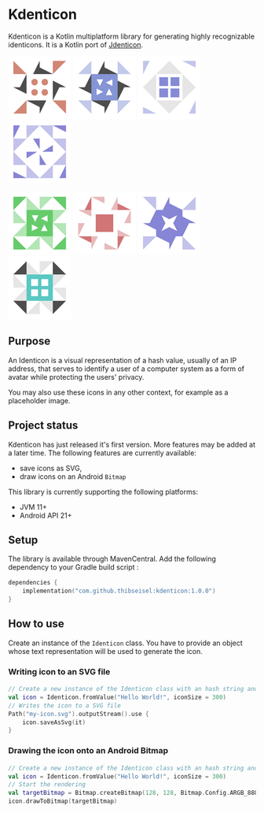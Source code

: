 # Kdenticon

Kdenticon is a Kotlin multiplatform library for generating highly recognizable identicons. It is a
Kotlin port of [Jdenticon](https://github.com/dmester/jdenticon).

![](screenshots/sample_1.png)
![](screenshots/sample_2.png)
![](screenshots/sample_3.png)
![](screenshots/sample_4.png)

![](screenshots/sample_5.png)
![](screenshots/sample_6.png)
![](screenshots/sample_7.png)
![](screenshots/sample_8.png)

## Purpose

An Identicon is a visual representation of a hash value, usually of an IP address, that serves to
identify a user of a computer system as a form of avatar while protecting the users' privacy.

You may also use these icons in any other context, for example as a placeholder image.

## Project status

Kdenticon has just released it's first version. More features may be added at a later time. The
following features are currently available:

- save icons as SVG,
- draw icons on an Android `Bitmap`

This library is currently supporting the following platforms:

- JVM 11+
- Android API 21+

## Setup

The library is available through MavenCentral. Add the following dependency to your Gradle build
script :

```kotlin
dependencies {
    implementation("com.github.thibseisel:kdenticon:1.0.0")
}
```

## How to use

Create an instance of the `Identicon` class. You have to provide an object whose text representation
will be used to generate the icon.

### Writing icon to an SVG file

```kotlin
// Create a new instance of the Identicon class with an hash string and the given size
val icon = Identicon.fromValue("Hello World!", iconSize = 300)
// Writes the icon to a SVG file
Path("my-icon.svg").outputStream().use {
    icon.saveAsSvg(it)
}
```

### Drawing the icon onto an Android Bitmap

```kotlin
// Create a new instance of the Identicon class with an hash string and the given size
val icon = Identicon.fromValue("Hello World!", iconSize = 300)
// Start the rendering
val targetBitmap = Bitmap.createBitmap(128, 128, Bitmap.Config.ARGB_8888)
icon.drawToBitmap(targetBitmap)
```

